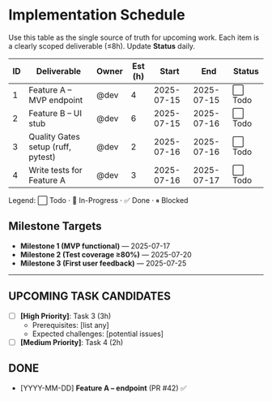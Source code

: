 # Implementation Schedule

Use this table as the single source of truth for upcoming work. Each item is a clearly
scoped deliverable (≤8h). Update **Status** daily.

| ID | Deliverable | Owner | Est (h) | Start | End | Status |
|----|-------------|-------|---------|-------|-----|--------|
| 1  | Feature A – MVP endpoint | @dev | 4 | 2025-07-15 | 2025-07-15 | ⬜ Todo |
| 2  | Feature B – UI stub | @dev | 6 | 2025-07-15 | 2025-07-16 | ⬜ Todo |
| 3  | Quality Gates setup (ruff, pytest) | @dev | 2 | 2025-07-16 | 2025-07-16 | ⬜ Todo |
| 4  | Write tests for Feature A | @dev | 3 | 2025-07-16 | 2025-07-17 | ⬜ Todo |

Legend: ⬜ Todo · 🔄 In-Progress · ✅ Done · ⏸ Blocked

## Milestone Targets

- **Milestone 1 (MVP functional)** — 2025-07-17
- **Milestone 2 (Test coverage ≥80%)** — 2025-07-20
- **Milestone 3 (First user feedback)** — 2025-07-25

---

## UPCOMING TASK CANDIDATES

- [ ] **[High Priority]**: Task 3 (3h)
  - Prerequisites: [list any]
  - Expected challenges: [potential issues]
- [ ] **[Medium Priority]**: Task 4 (2h)

## DONE

- [YYYY-MM-DD] **Feature A – endpoint** (PR #42) ✅
